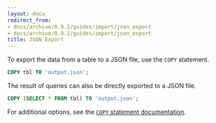 ```yaml
---
layout: docu
redirect_from:
- docs/archive/0.9.2/guides/import/json_export
- docs/archive/0.9.1/guides/import/json_export
title: JSON Export
---
```


To export the data from a table to a JSON file, use the `COPY` statement.

```sql
COPY tbl TO 'output.json';
```

The result of queries can also be directly exported to a JSON file.

```sql
COPY (SELECT * FROM tbl) TO 'output.json';
```

For additional options, see the [`COPY` statement documentation](../../sql/statements/copy).
